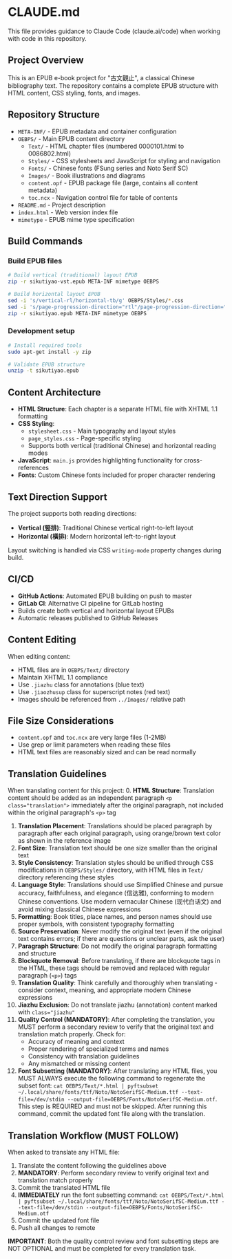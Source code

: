 # CLAUDE.md

This file provides guidance to Claude Code (claude.ai/code) when working with code in this repository.

## Project Overview

This is an EPUB e-book project for "古文觀止", a classical Chinese bibliography text. The repository contains a complete EPUB structure with HTML content, CSS styling, fonts, and images.

## Repository Structure

- `META-INF/` - EPUB metadata and container configuration
- `OEBPS/` - Main EPUB content directory
  - `Text/` - HTML chapter files (numbered 0000101.html to 0086802.html)
  - `Styles/` - CSS stylesheets and JavaScript for styling and navigation
  - `Fonts/` - Chinese fonts (FSung series and Noto Serif SC)
  - `Images/` - Book illustrations and diagrams
  - `content.opf` - EPUB package file (large, contains all content metadata)
  - `toc.ncx` - Navigation control file for table of contents
- `README.md` - Project description
- `index.html` - Web version index file
- `mimetype` - EPUB mime type specification

## Build Commands

### Build EPUB files
```bash
# Build vertical (traditional) layout EPUB
zip -r sikutiyao-vst.epub META-INF mimetype OEBPS

# Build horizontal layout EPUB
sed -i 's/vertical-rl/horizontal-tb/g' OEBPS/Styles/*.css
sed -i 's/page-progression-direction="rtl"/page-progression-direction="ltr"/g' OEBPS/content.opf
zip -r sikutiyao.epub META-INF mimetype OEBPS
```

### Development setup
```bash
# Install required tools
sudo apt-get install -y zip

# Validate EPUB structure
unzip -t sikutiyao.epub
```

## Content Architecture

- **HTML Structure**: Each chapter is a separate HTML file with XHTML 1.1 formatting
- **CSS Styling**:
  - `stylesheet.css` - Main typography and layout styles
  - `page_styles.css` - Page-specific styling
  - Supports both vertical (traditional Chinese) and horizontal reading modes
- **JavaScript**: `main.js` provides highlighting functionality for cross-references
- **Fonts**: Custom Chinese fonts included for proper character rendering

## Text Direction Support

The project supports both reading directions:
- **Vertical (竪排)**: Traditional Chinese vertical right-to-left layout
- **Horizontal (橫排)**: Modern horizontal left-to-right layout

Layout switching is handled via CSS `writing-mode` property changes during build.

## CI/CD

- **GitHub Actions**: Automated EPUB building on push to master
- **GitLab CI**: Alternative CI pipeline for GitLab hosting
- Builds create both vertical and horizontal layout EPUBs
- Automatic releases published to GitHub Releases

## Content Editing

When editing content:
- HTML files are in `OEBPS/Text/` directory
- Maintain XHTML 1.1 compliance
- Use `.jiazhu` class for annotations (blue text)
- Use `.jiaozhusup` class for superscript notes (red text)
- Images should be referenced from `../Images/` relative path

## File Size Considerations

- `content.opf` and `toc.ncx` are very large files (1-2MB)
- Use grep or limit parameters when reading these files
- HTML text files are reasonably sized and can be read normally

## Translation Guidelines

When translating content for this project:
0. **HTML Structure**: Translation content should be added as an independent paragraph `<p class="translation">` immediately after the original paragraph, not included within the original paragraph's `<p>` tag
1. **Translation Placement**: Translations should be placed paragraph by paragraph after each original paragraph, using orange/brown text color as shown in the reference image
2. **Font Size**: Translation text should be one size smaller than the original text
3. **Style Consistency**: Translation styles should be unified through CSS modifications in `OEBPS/Styles/` directory, with HTML files in `Text/` directory referencing these styles
4. **Language Style**: Translations should use Simplified Chinese and pursue accuracy, faithfulness, and elegance (信达雅), conforming to modern Chinese conventions. Use modern vernacular Chinese (现代白话文) and avoid mixing classical Chinese expressions
5. **Formatting**: Book titles, place names, and person names should use proper symbols, with consistent typography formatting
6. **Source Preservation**: Never modify the original text (even if the original text contains errors; if there are questions or unclear parts, ask the user)
7. **Paragraph Structure**: Do not modify the original paragraph formatting and structure
8. **Blockquote Removal**: Before translating, if there are blockquote tags in the HTML, these tags should be removed and replaced with regular paragraph (`<p>`) tags
9. **Translation Quality**: Think carefully and thoroughly when translating - consider context, meaning, and appropriate modern Chinese expressions
10. **Jiazhu Exclusion**: Do not translate jiazhu (annotation) content marked with `class="jiazhu"`
11. **Quality Control (MANDATORY)**: After completing the translation, you MUST perform a secondary review to verify that the original text and translation match properly. Check for:
    - Accuracy of meaning and context
    - Proper rendering of specialized terms and names
    - Consistency with translation guidelines
    - Any mismatched or missing content
12. **Font Subsetting (MANDATORY)**: After translating any HTML files, you MUST ALWAYS execute the following command to regenerate the subset font: `cat OEBPS/Text/*.html | pyftsubset ~/.local/share/fonts/ttf/Noto/NotoSerifSC-Medium.ttf --text-file=/dev/stdin --output-file=OEBPS/Fonts/NotoSerifSC-Medium.otf`. This step is REQUIRED and must not be skipped. After running this command, commit the updated font file along with the translation.

## Translation Workflow (MUST FOLLOW)

When asked to translate any HTML file:
1. Translate the content following the guidelines above
2. **MANDATORY**: Perform secondary review to verify original text and translation match properly
3. Commit the translated HTML file
4. **IMMEDIATELY** run the font subsetting command: `cat OEBPS/Text/*.html | pyftsubset ~/.local/share/fonts/ttf/Noto/NotoSerifSC-Medium.ttf --text-file=/dev/stdin --output-file=OEBPS/Fonts/NotoSerifSC-Medium.otf`
5. Commit the updated font file
6. Push all changes to remote

**IMPORTANT**: Both the quality control review and font subsetting steps are NOT OPTIONAL and must be completed for every translation task.
